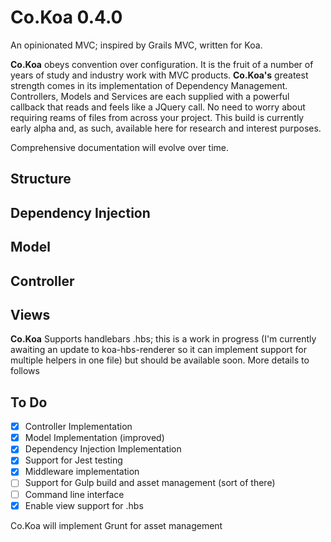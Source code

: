 # Co.Koa 0.4.0
An opinionated MVC; inspired by Grails MVC, written for Koa.

**Co.Koa** obeys convention over configuration. It is the fruit of a number of years of study and industry work with MVC products. **Co.Koa's** greatest strength comes in its implementation of Dependency Management.  Controllers, Models and Services are each supplied with a powerful callback that reads and feels like a JQuery call.  No need to worry about requiring reams of files from across your project.  This build is currently early alpha and, as such, available here for research and interest purposes.

Comprehensive documentation will evolve over time.

## Structure


## Dependency Injection


## Model

## Controller

## Views
**Co.Koa** Supports handlebars .hbs; this is a work in progress (I'm currently awaiting an update to koa-hbs-renderer so it can implement support for multiple helpers in one file) but should be available soon.  More details to follows

## To Do
- [x] Controller Implementation
- [x] Model Implementation (improved)
- [x] Dependency Injection Implementation
- [x] Support for Jest testing
- [x] Middleware implementation
- [ ] Support for Gulp build and asset management (sort of there)
- [ ] Command line interface
- [x] Enable view support for .hbs

Co.Koa will implement Grunt for asset management
